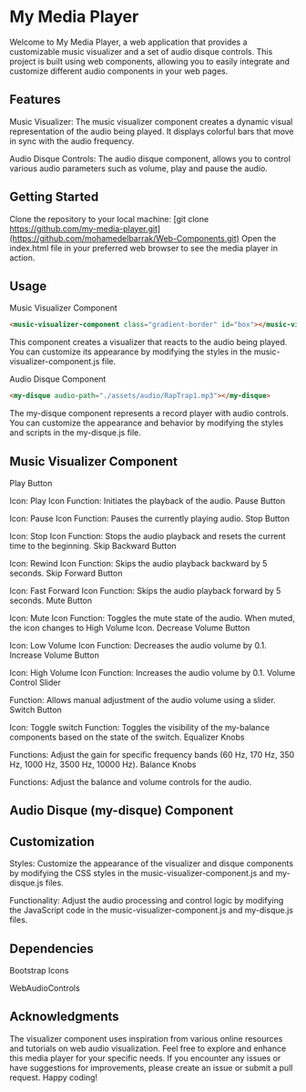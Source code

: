 # My Media Player
Welcome to My Media Player, a web application that provides a customizable music visualizer and a set of audio disque controls. This project is built using web components, allowing you to easily integrate and customize different audio components in your web pages.

## Features
Music Visualizer: The music visualizer component creates a dynamic visual representation of the audio being played. It displays colorful bars that move in sync with the audio frequency.

Audio Disque Controls: The audio disque component, allows you to control various audio parameters such as volume, play and pause the audio.

## Getting Started
Clone the repository to your local machine:
[git clone https://github.com/my-media-player.git](https://github.com/mohamedelbarrak/Web-Components.git)
Open the index.html file in your preferred web browser to see the media player in action.

## Usage
Music Visualizer Component
````html
<music-visualizer-component class="gradient-border" id="box"></music-visualizer-component>
````
This component creates a visualizer that reacts to the audio being played. You can customize its appearance by modifying the styles in the music-visualizer-component.js file.

Audio Disque Component
````html
<my-disque audio-path="./assets/audio/RapTrap1.mp3"></my-disque>
````
The my-disque component represents a record player with audio controls. You can customize the appearance and behavior by modifying the styles and scripts in the my-disque.js file.

## Music Visualizer Component
Play Button

Icon: Play Icon
Function: Initiates the playback of the audio.
Pause Button

Icon: Pause Icon
Function: Pauses the currently playing audio.
Stop Button

Icon: Stop Icon
Function: Stops the audio playback and resets the current time to the beginning.
Skip Backward Button

Icon: Rewind Icon
Function: Skips the audio playback backward by 5 seconds.
Skip Forward Button

Icon: Fast Forward Icon
Function: Skips the audio playback forward by 5 seconds.
Mute Button

Icon: Mute Icon
Function: Toggles the mute state of the audio. When muted, the icon changes to High Volume Icon.
Decrease Volume Button

Icon: Low Volume Icon
Function: Decreases the audio volume by 0.1.
Increase Volume Button

Icon: High Volume Icon
Function: Increases the audio volume by 0.1.
Volume Control Slider

Function: Allows manual adjustment of the audio volume using a slider.
Switch Button

Icon: Toggle switch
Function: Toggles the visibility of the my-balance components based on the state of the switch.
Equalizer Knobs

Functions: Adjust the gain for specific frequency bands (60 Hz, 170 Hz, 350 Hz, 1000 Hz, 3500 Hz, 10000 Hz).
Balance Knobs

Functions: Adjust the balance and volume controls for the audio.

## Audio Disque (my-disque) Component

## Customization
Styles: Customize the appearance of the visualizer and disque components by modifying the CSS styles in the music-visualizer-component.js and my-disque.js files.

Functionality: Adjust the audio processing and control logic by modifying the JavaScript code in the music-visualizer-component.js and my-disque.js files.

## Dependencies
Bootstrap Icons

WebAudioControls

## Acknowledgments
The visualizer component uses inspiration from various online resources and tutorials on web audio visualization.
Feel free to explore and enhance this media player for your specific needs. If you encounter any issues or have suggestions for improvements, please create an issue or submit a pull request. Happy coding!
